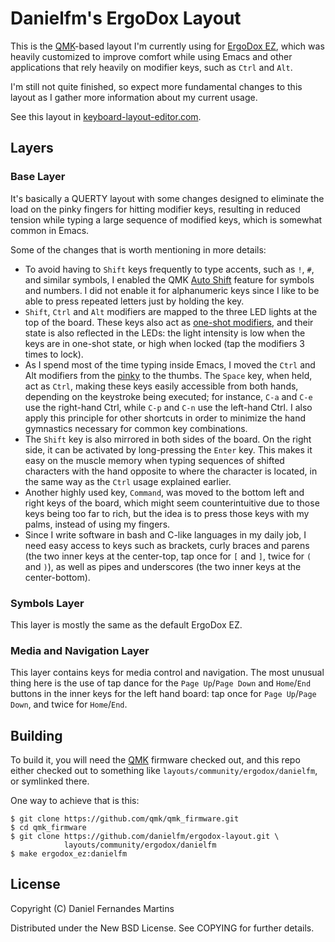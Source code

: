 # Danielfm's ErgoDox Layout

This is the [QMK](https://github.com/qmk/qmk_firmware)-based layout I'm
currently using for [ErgoDox EZ](https://ergodox-ez.com), which was
heavily customized to improve comfort while using Emacs and other
applications that rely heavily on modifier keys, such as `Ctrl` and `Alt`.

I'm still not quite finished, so expect more fundamental changes to this layout
as I gather more information about my current usage.

See this layout in
[keyboard-layout-editor.com](http://www.keyboard-layout-editor.com/#/gists/ebf52ba3338c94f3698851e9244b6b05).

## Layers

### Base Layer

It's basically a QUERTY layout with some changes designed to eliminate the
load on the pinky fingers for hitting modifier keys, resulting in reduced
tension while typing a large sequence of modified keys, which is somewhat
common in Emacs.

Some of the changes that is worth mentioning in more details:

- To avoid having to `Shift` keys frequently to type accents, such as `!`, `#`,
  and similar symbols, I enabled the QMK
  [Auto Shift](https://docs.qmk.fm/#/feature_auto_shift) feature for symbols
  and numbers. I did not enable it for alphanumeric keys since I like to be able
  to press repeated letters just by holding the key.
- `Shift`, `Ctrl` and `Alt` modifiers are mapped to the three LED lights at the
  top of the board. These keys also act as
  [one-shot modifiers](https://docs.qmk.fm/#/feature_advanced_keycodes?id=one-shot-keys),
  and their state is also reflected in the LEDs: the light intensity is low when
  the keys are in one-shot state, or high when locked (tap the modifiers 3 times
  to lock).
- As I spend most of the time typing inside Emacs, I moved the `Ctrl` and
  Alt modifiers from the [pinky](http://ergoemacs.org/emacs/emacs_pinky.html)
  to the thumbs. The `Space` key, when held, act as `Ctrl`, making these keys
  easily accessible from both hands, depending on the keystroke being executed;
  for instance, `C-a` and `C-e` use the right-hand Ctrl, while `C-p` and `C-n`
  use the left-hand Ctrl. I also apply this principle for other shortcuts in
  order to minimize the hand gymnastics necessary for common key combinations.
- The `Shift` key is also mirrored in both sides of the board. On the right
  side, it can be activated by long-pressing the `Enter` key. This makes it easy
  on the muscle memory when typing sequences of shifted characters with the hand
  opposite to where the character is located, in the same way as the `Ctrl`
  usage explained earlier.
- Another highly used key, `Command`, was moved to the bottom left and right
  keys of the board, which might seem counterintuitive due to those keys being
  too far to rich, but the idea is to press those keys with my palms, instead of
  using my fingers.
- Since I write software in bash and C-like languages in my daily job, I need
  easy access to keys such as brackets, curly braces and parens (the two inner
  keys at the center-top, tap once for `[` and `]`, twice for `(` and `)`), as
  well as pipes and underscores (the two inner keys at the center-bottom).

### Symbols Layer

This layer is mostly the same as the default ErgoDox EZ.

### Media and Navigation Layer

This layer contains keys for media control and navigation. The most unusual
thing here is the use of tap dance for the `Page Up`/`Page Down` and
`Home`/`End` buttons in the inner keys for the left hand board: tap once for
`Page Up`/`Page Down`, and twice for `Home`/`End`.

## Building

To build it, you will need the [QMK](https://github.com/qmk/qmk_firmware)
firmware checked out, and this repo either checked out to something like
`layouts/community/ergodox/danielfm`, or symlinked there.

One way to achieve that is this:

```
$ git clone https://github.com/qmk/qmk_firmware.git
$ cd qmk_firmware
$ git clone https://github.com/danielfm/ergodox-layout.git \
            layouts/community/ergodox/danielfm
$ make ergodox_ez:danielfm
```

## License

Copyright (C) Daniel Fernandes Martins

Distributed under the New BSD License. See COPYING for further details.
